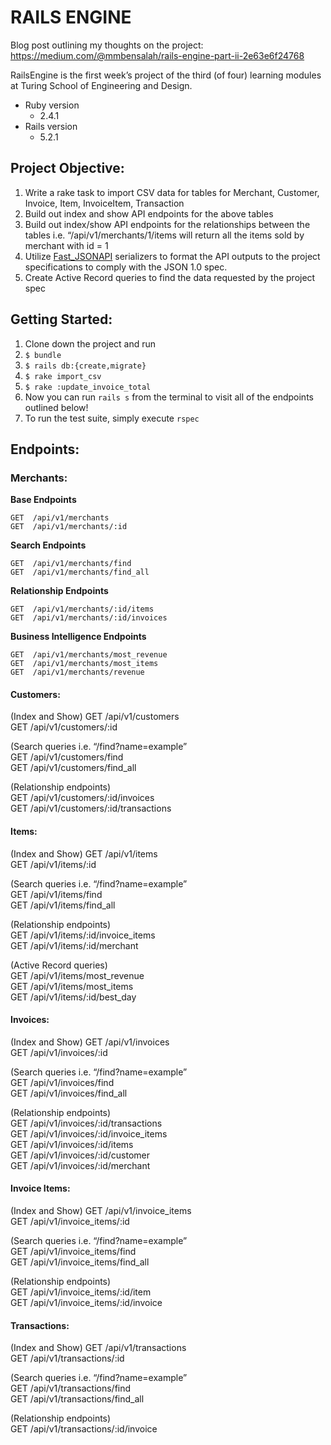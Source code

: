 # RAILS ENGINE

Blog post outlining my thoughts on the project: https://medium.com/@mmbensalah/rails-engine-part-ii-2e63e6f24768

RailsEngine is the first week’s project of the third (of four) learning modules at Turing School of Engineering and Design. 

* Ruby version
    * 2.4.1 
* Rails version
    * 5.2.1

## Project Objective: 

1. Write a rake task to import CSV data for tables for Merchant, Customer, Invoice, Item, InvoiceItem, Transaction	
2. Build out index and show API endpoints for the above tables
3. Build out index/show API endpoints for the relationships between the tables i.e. “/api/v1/merchants/1/items will return all the items sold by merchant with id = 1
4. Utilize [Fast_JSONAPI](https://github.com/Netflix/fast_jsonapi) serializers to format the API outputs to the project specifications to comply with the JSON 1.0 spec.
5. Create Active Record queries to find the data requested by the project spec

## Getting Started: 
1. Clone down the project and run 
  1. `$ bundle`
  2. `$ rails db:{create,migrate}`	
  3. `$ rake import_csv`
  4. `$ rake :update_invoice_total`
2. Now you can run `rails s` from the terminal to visit all of the endpoints outlined below!
3. To run the test suite, simply execute `rspec`

## Endpoints: 

### Merchants: 

**Base Endpoints** 

`GET  /api/v1/merchants`                                                          
`GET  /api/v1/merchants/:id`

**Search Endpoints**

`GET  /api/v1/merchants/find`                                                      
`GET  /api/v1/merchants/find_all`      

**Relationship Endpoints**

`GET  /api/v1/merchants/:id/items`                                                 
`GET  /api/v1/merchants/:id/invoices`    
 
**Business Intelligence Endpoints**

`GET  /api/v1/merchants/most_revenue`                                              
`GET  /api/v1/merchants/most_items`                                                
`GET  /api/v1/merchants/revenue`       
 
#### Customers:

(Index and Show)
GET  /api/v1/customers                                                              
GET  /api/v1/customers/:id  

(Search queries i.e. “/find?name=example”                                           
GET  /api/v1/customers/find                                                          
GET  /api/v1/customers/find_all       

(Relationship endpoints)                                                  
GET  /api/v1/customers/:id/invoices                                                  
GET  /api/v1/customers/:id/transactions    

#### Items:

(Index and Show)
GET  /api/v1/items                                                                  
GET  /api/v1/items/:id 

(Search queries i.e. “/find?name=example”                                         
GET  /api/v1/items/find                                                             
GET  /api/v1/items/find_all   

(Relationship endpoints)                                                        
GET  /api/v1/items/:id/invoice_items                                                 
GET  /api/v1/items/:id/merchant  

(Active Record queries)                                                       
GET  /api/v1/items/most_revenue                                                     
GET  /api/v1/items/most_items                                                      
GET  /api/v1/items/:id/best_day    

#### Invoices: 

(Index and Show)
GET  /api/v1/invoices                                                               
GET  /api/v1/invoices/:id 
 
(Search queries i.e. “/find?name=example”                                                
GET  /api/v1/invoices/find                                                          
GET  /api/v1/invoices/find_all    
 
(Relationship endpoints)                                                   
GET  /api/v1/invoices/:id/transactions                                             
GET  /api/v1/invoices/:id/invoice_items                                            
GET  /api/v1/invoices/:id/items                                                     
GET  /api/v1/invoices/:id/customer                                                
GET  /api/v1/invoices/:id/merchant     

#### Invoice Items:

(Index and Show)
GET  /api/v1/invoice_items                                                         
GET  /api/v1/invoice_items/:id 

(Search queries i.e. “/find?name=example”                            
GET  /api/v1/invoice_items/find                                                     
GET  /api/v1/invoice_items/find_all   
 
(Relationship endpoints)                                                 
GET  /api/v1/invoice_items/:id/item                                                  
GET  /api/v1/invoice_items/:id/invoice       

#### Transactions: 

(Index and Show)
GET  /api/v1/transactions                                                           
GET  /api/v1/transactions/:id   
 
(Search queries i.e. “/find?name=example”                                       
GET  /api/v1/transactions/find                                                       
GET  /api/v1/transactions/find_all   
 
(Relationship endpoints)                                                  
GET  /api/v1/transactions/:id/invoice    
